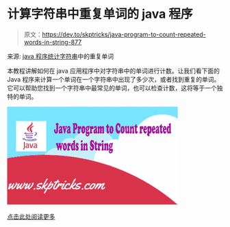 # 计算字符串中重复单词的 java 程序

> 原文：<https://dev.to/skptricks/java-program-to-count-repeated-words-in-string-877>

来源: [java 程序统计字符串](https://www.skptricks.com/2019/08/java-program-to-count-repeated-words-in-string.html)中的重复单词

本教程讲解如何在 java 应用程序中对字符串中的单词进行计数。让我们看下面的 Java 程序来计算一个单词在一个字符串中出现了多少次，或者找到重复的单词。它可以帮助您找到一个字符串中最常见的单词，也可以检查计数，这将等于一个独特的单词。

[![](img/ea58ac954b1ab53ee29507eaf45304a8.png)](https://res.cloudinary.com/practicaldev/image/fetch/s--APZ-ST12--/c_limit%2Cf_auto%2Cfl_progressive%2Cq_auto%2Cw_880/https://1.bp.blogspot.com/-fYoAAvhGToU/XU-cNyXwWcI/AAAAAAAADOk/27uSfKXQ9rInPXFyDTQtsDxkyQHCKvrjwCLcBGAs/s400/java-program-to-count-repeated-words-in-string.jpg)

[点击此处阅读更多](https://www.skptricks.com/2019/08/java-program-to-count-repeated-words-in-string.html)